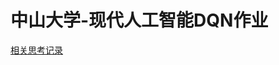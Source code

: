 # 中山大学-现代人工智能DQN作业

[相关思考记录](https://github.com/wtysos11/blogWiki/blob/master/%E5%AD%A6%E4%B9%A0%E7%AC%94%E8%AE%B0/%E6%B7%B1%E5%BA%A6%E5%AD%A6%E4%B9%A0/%E5%BC%BA%E5%8C%96%E5%AD%A6%E4%B9%A0DQN.md)